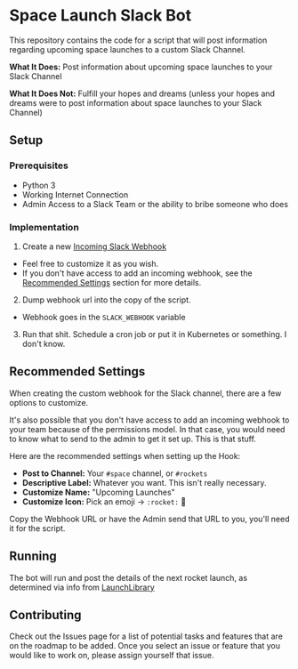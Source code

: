 # Space Launch Slack Bot

This repository contains the code for a script that will post information regarding upcoming space launches to a custom Slack Channel.

**What It Does:** Post information about upcoming space launches to your Slack Channel

**What It Does Not:** Fulfill your hopes and dreams (unless your hopes and dreams were to post information about space launches to your Slack Channel)

## Setup
### Prerequisites
- Python 3
- Working Internet Connection
- Admin Access to a Slack Team or the ability to bribe someone who does

### Implementation
1. Create a new [Incoming Slack Webhook](https://api.slack.com/incoming-webhooks)
  - Feel free to customize it as you wish.
  - If you don't have access to add an incoming webhook, see the [Recommended Settings](#recommended-settings) section for more details.
2. Dump webhook url into the copy of the script.
  - Webhook goes in the `SLACK_WEBHOOK` variable
3. Run that shit. Schedule a cron job or put it in Kubernetes or something. I don't know.

## Recommended Settings
When creating the custom webhook for the Slack channel, there are a few options to customize.

It's also possible that you don't have access to add an incoming webhook to your team because of the permissions model. In that case, you would need to know what to send to the admin to get it set up. This is that stuff.

Here are the recommended settings when setting up the Hook:
- **Post to Channel:** Your `#space` channel, or `#rockets`
- **Descriptive Label:** Whatever you want. This isn't really necessary.
- **Customize Name:** "Upcoming Launches"
- **Customize Icon:** Pick an emoji → `:rocket:` :rocket:

Copy the Webhook URL or have the Admin send that URL to you, you'll need it for the script.

## Running
The bot will run and post the details of the next rocket launch, as determined via info from [LaunchLibrary](http://launchlibrary.net/)

## Contributing

Check out the Issues page for a list of potential tasks and features that are on the roadmap to be added.
Once you select an issue or feature that you would like to work on, please assign yourself that issue.
